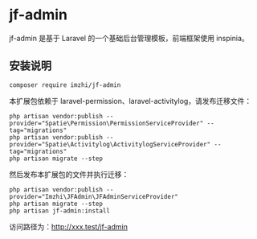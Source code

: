 # jf-admin

jf-admin 是基于 Laravel 的一个基础后台管理模板，前端框架使用 inspinia。

## 安装说明

```
composer require imzhi/jf-admin
```

本扩展包依赖于 laravel-permission、laravel-activitylog，请发布迁移文件：

```
php artisan vendor:publish --provider="Spatie\Permission\PermissionServiceProvider" --tag="migrations"
php artisan vendor:publish --provider="Spatie\Activitylog\ActivitylogServiceProvider" --tag="migrations"
php artisan migrate --step
```

然后发布本扩展包的文件并执行迁移：

```
php artisan vendor:publish --provider="Imzhi\JFAdmin\JFAdminServiceProvider"
php artisan migrate --step
php artisan jf-admin:install
```

访问路径为：http://xxx.test/jf-admin
